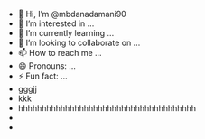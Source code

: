 - 👋 Hi, I’m @mbdanadamani90
- 👀 I’m interested in ...
- 🌱 I’m currently learning ...
- 💞️ I’m looking to collaborate on ...
- 📫 How to reach me ...
- 😄 Pronouns: ...
- ⚡ Fun fact: ...
- gggjj
- kkk
- hhhhhhhhhhhhhhhhhhhhhhhhhhhhhhhhhhhhhh
- 
- 

<!---
mbdanadamani90/mbdanadamani90 is a ✨ special ✨ repository because its `README.md` (this file) appears on your GitHub profile.
You can click the Preview link to take a look at your changes.
--->
